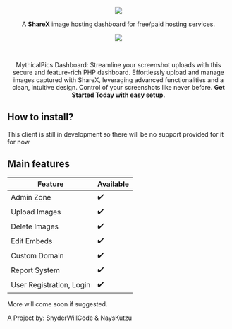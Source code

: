 <p align="center"><img src="https://camo.githubusercontent.com/4cf45904e67161611071520974b92a39ef49544ad2c03c027a4e07bf7f44d871/68747470733a2f2f692e696d6775722e636f6d2f784933474c46632e6a706567"/></p>
<p align="center">A <strong>ShareX</strong> image hosting dashboard for free/paid hosting services.</p>
<p align="center">
<img src="https://img.shields.io/badge/Made%20with-PHP-3F51B5" /></p>



<br>

<p align="center">MythicalPics Dashboard: Streamline your screenshot uploads with this secure and feature-rich PHP dashboard.  
Effortlessly upload and manage images captured with ShareX, leveraging advanced functionalities and a clean, intuitive design. Control of your screenshots like never before. <strong>Get Started Today with easy setup.</strong></p>


## How to install?
This client is still in development so there will be no support provided for it for now

## Main features
| Feature               | Available |
|-----------------------|-----------|
| Admin Zone            | ✔️        |
| Upload Images         | ✔️        |
| Delete Images         | ✔️        |
| Edit Embeds           | ✔️        |
| Custom Domain         | ✔️        |
| Report System          | ✔️        |
| User Registration, Login  | ✔️        |


More will come soon if suggested.

A Project by: SnyderWillCode & NaysKutzu
